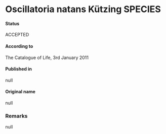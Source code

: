 # Oscillatoria natans Kützing SPECIES

#### Status
ACCEPTED

#### According to
The Catalogue of Life, 3rd January 2011

#### Published in
null

#### Original name
null

### Remarks
null